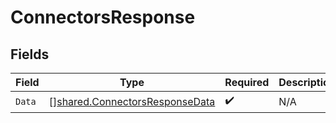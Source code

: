 # ConnectorsResponse


## Fields

| Field                                                                            | Type                                                                             | Required                                                                         | Description                                                                      |
| -------------------------------------------------------------------------------- | -------------------------------------------------------------------------------- | -------------------------------------------------------------------------------- | -------------------------------------------------------------------------------- |
| `Data`                                                                           | [][shared.ConnectorsResponseData](../../models/shared/connectorsresponsedata.md) | :heavy_check_mark:                                                               | N/A                                                                              |